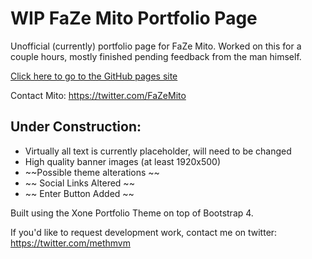 # WIP FaZe Mito Portfolio Page

Unofficial (currently) portfolio page for FaZe Mito. Worked on this for a couple hours, mostly finished pending feedback from the man himself.

[Click here to go to the GitHub pages site](https://methdev.github.io/mito-web/)

Contact Mito: https://twitter.com/FaZeMito

## Under Construction:

- Virtually all text is currently placeholder, will need to be changed
- High quality banner images (at least 1920x500)
- ~~Possible theme alterations ~~
- ~~ Social Links Altered ~~
- ~~ Enter Button Added ~~

Built using the Xone Portfolio Theme on top of Bootstrap 4.

If you'd like to request development work, contact me on twitter: https://twitter.com/methmvm